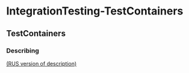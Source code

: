 # IntegrationTesting-TestContainers
## TestContainers
### Describing
<a href="https://github.com/netology-code/jd-homeworks/blob/master/containers/task1/README.md">(RUS version of description)</a>
